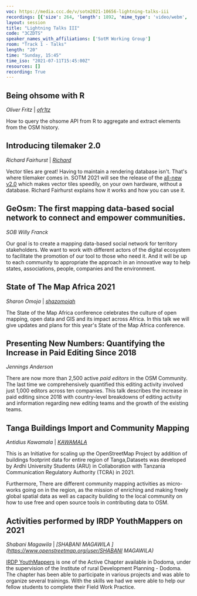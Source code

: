 ```yaml
---
voc: https://media.ccc.de/v/sotm2021-10656-lightning-talks-iii
recordings: [{'size': 264, 'length': 1892, 'mime_type': 'video/webm', 'language': 'eng-rus', 'filename': 'sotm2021-10656-eng-rus-Lightning_Talks_III_webm-hd.webm', 'state': 'new', 'folder': 'webm-hd', 'high_quality': True, 'width': 1920, 'height': 1080, 'updated_at': '2021-10-31T00:56:43.981+02:00', 'recording_url': 'https://cdn.media.ccc.de/events/sotm/2021/webm-hd/sotm2021-10656-eng-rus-Lightning_Talks_III_webm-hd.webm', 'url': 'https://api.media.ccc.de/public/recordings/55471', 'event_url': 'https://api.media.ccc.de/public/events/941da0f9-f66b-5746-91d4-b3286d7506ef', 'conference_url': 'https://api.media.ccc.de/public/conferences/sotm2021'}, {'size': 133, 'length': 1892, 'mime_type': 'video/webm', 'language': 'eng-rus', 'filename': 'sotm2021-10656-eng-rus-Lightning_Talks_III_webm-sd.webm', 'state': 'new', 'folder': 'webm-sd', 'high_quality': False, 'width': 720, 'height': 576, 'updated_at': '2021-10-31T00:19:38.871+02:00', 'recording_url': 'https://cdn.media.ccc.de/events/sotm/2021/webm-sd/sotm2021-10656-eng-rus-Lightning_Talks_III_webm-sd.webm', 'url': 'https://api.media.ccc.de/public/recordings/55468', 'event_url': 'https://api.media.ccc.de/public/events/941da0f9-f66b-5746-91d4-b3286d7506ef', 'conference_url': 'https://api.media.ccc.de/public/conferences/sotm2021'}, {'size': 28, 'length': 1892, 'mime_type': 'audio/mpeg', 'language': 'eng', 'filename': 'sotm2021-10656-eng-Lightning_Talks_III_mp3.mp3', 'state': 'new', 'folder': 'mp3', 'high_quality': False, 'width': 0, 'height': 0, 'updated_at': '2021-10-31T00:03:04.243+02:00', 'recording_url': 'https://cdn.media.ccc.de/events/sotm/2021/mp3/sotm2021-10656-eng-Lightning_Talks_III_mp3.mp3', 'url': 'https://api.media.ccc.de/public/recordings/55467', 'event_url': 'https://api.media.ccc.de/public/events/941da0f9-f66b-5746-91d4-b3286d7506ef', 'conference_url': 'https://api.media.ccc.de/public/conferences/sotm2021'}, {'size': 115, 'length': 1892, 'mime_type': 'video/mp4', 'language': 'eng-rus', 'filename': 'sotm2021-10656-eng-rus-Lightning_Talks_III_sd.mp4', 'state': 'new', 'folder': 'h264-sd', 'high_quality': False, 'width': 720, 'height': 576, 'updated_at': '2021-10-30T23:53:37.942+02:00', 'recording_url': 'https://cdn.media.ccc.de/events/sotm/2021/h264-sd/sotm2021-10656-eng-rus-Lightning_Talks_III_sd.mp4', 'url': 'https://api.media.ccc.de/public/recordings/55465', 'event_url': 'https://api.media.ccc.de/public/events/941da0f9-f66b-5746-91d4-b3286d7506ef', 'conference_url': 'https://api.media.ccc.de/public/conferences/sotm2021'}, {'size': 274, 'length': 1892, 'mime_type': 'video/mp4', 'language': 'eng-rus', 'filename': 'sotm2021-10656-eng-rus-Lightning_Talks_III_hd.mp4', 'state': 'new', 'folder': 'h264-hd', 'high_quality': True, 'width': 1920, 'height': 1080, 'updated_at': '2021-10-30T22:50:11.906+02:00', 'recording_url': 'https://cdn.media.ccc.de/events/sotm/2021/h264-hd/sotm2021-10656-eng-rus-Lightning_Talks_III_hd.mp4', 'url': 'https://api.media.ccc.de/public/recordings/55458', 'event_url': 'https://api.media.ccc.de/public/events/941da0f9-f66b-5746-91d4-b3286d7506ef', 'conference_url': 'https://api.media.ccc.de/public/conferences/sotm2021'}, {'size': 245, 'length': 1892, 'mime_type': 'video/mp4', 'language': 'rus', 'filename': 'sotm2021-10656-rus-Lightning_Talks_III.mp4', 'state': 'new', 'folder': 'h264-hd', 'high_quality': True, 'width': 1920, 'height': 1080, 'updated_at': '2021-10-30T22:50:01.020+02:00', 'recording_url': 'https://cdn.media.ccc.de/events/sotm/2021/h264-hd/sotm2021-10656-rus-Lightning_Talks_III.mp4', 'url': 'https://api.media.ccc.de/public/recordings/55457', 'event_url': 'https://api.media.ccc.de/public/events/941da0f9-f66b-5746-91d4-b3286d7506ef', 'conference_url': 'https://api.media.ccc.de/public/conferences/sotm2021'}, {'size': 245, 'length': 1892, 'mime_type': 'video/mp4', 'language': 'eng', 'filename': 'sotm2021-10656-eng-Lightning_Talks_III.mp4', 'state': 'new', 'folder': 'h264-hd', 'high_quality': True, 'width': 1920, 'height': 1080, 'updated_at': '2021-10-30T22:49:50.698+02:00', 'recording_url': 'https://cdn.media.ccc.de/events/sotm/2021/h264-hd/sotm2021-10656-eng-Lightning_Talks_III.mp4', 'url': 'https://api.media.ccc.de/public/recordings/55456', 'event_url': 'https://api.media.ccc.de/public/events/941da0f9-f66b-5746-91d4-b3286d7506ef', 'conference_url': 'https://api.media.ccc.de/public/conferences/sotm2021'}]
layout: session
title: "Lightning Talks III"
code: "3CZDTS"
speaker_names_with_affiliations: ['SotM Working Group']
room: "Track 1 - Talks"
length: "20"
time: "Sunday, 15:45"
time_iso: "2021-07-11T15:45:00Z"
resources: []
recording: True
---
```

## Being ohsome with R 
*Oliver Fritz* | *[ofr1tz](https://www.openstreetmap.org/user/ofr1tz)*

How to query the ohsome API from R to aggregate and extract elements from the OSM history. 

## Introducing tilemaker 2.0 
*Richard Fairhurst* | *[Richard](https://www.openstreetmap.org/user/Richard)*

Vector tiles are great! Having to maintain a rendering database isn't. That's where tilemaker comes in. SOTM 2021 will see the release of the [all-new v2.0](https://github.com/systemed/tilemaker) which makes vector tiles speedily, on your own hardware, without a database. Richard Fairhurst explains how it works and how you can use it.

## GeOsm: The first mapping data-based social network to connect and empower communities. 
*SOB Willy Franck*

Our goal is to create a mapping data-based social network for territory stakeholders. We want to work with different actors of the digital ecosystem to facilitate the promotion of our tool to those who need it. And it will be up to each community to appropriate the approach in an innovative way to help states, associations, people, companies and the environment. 

## State of The Map Africa 2021 
*Sharon Omoja* | *[shazomojah](https://www.openstreetmap.org/user/shazomojah)*

The State of the Map Africa conference celebrates the culture of open mapping, open data and GIS and its impact across Africa. In this talk we will give updates and plans for this year's State of the Map Africa conference.

## Presenting New Numbers: Quantifying the Increase in Paid Editing Since 2018
*Jennings Anderson*

There are now more than 2,500 active _paid editors_ in the OSM Community. The last time we comprehensively quantified this editing activity involved just 1,000 editors across ten companies. This talk describes the increase in paid editing since 2018 with country-level breakdowns of editing activity and information regarding new editing teams and the growth of the existing teams.

## Tanga Buildings Import and Community Mapping 
*Antidius Kawamala* | *[KAWAMALA](https://www.openstreetmap.org/user/KAWAMALA)*

This is an Initiative for scaling up the OpenStreetMap Project by addition of buildings footprint data for entire region of Tanga,Datasets was developed by Ardhi University Students (ARU) in Collaboration with Tanzania Communication Regulatory Authority (TCRA) in 2021.

Furthermore, There are different community mapping activities as micro-works going on in the region, as the mission of enriching and making freely global spatial data as well as capacity building to the local community on how to use free and open source tools in contributing data to OSM.

## Activities performed by IRDP YouthMappers on 2021 
*Shabani Magawila* | *[SHABANI MAGAWILA ](https://www.openstreetmap.org/user/SHABANI MAGAWILA)*

[IRDP YouthMappers](https://twitter.com/irdp_mappers) is one of the Active Chapter available in Dodoma, under the supervision of the Institute of rural Development Planning - Dodoma. The chapter has been able to participate in various projects and was able to organize several trainings. With the skills we had we were able to help our fellow students to complete their Field Work Practice.

